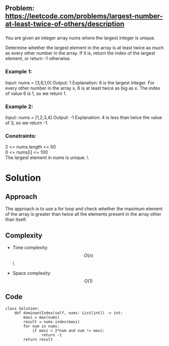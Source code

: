## Problem: https://leetcode.com/problems/largest-number-at-least-twice-of-others/description
### 
You are given an integer array nums where the largest integer is unique.

Determine whether the largest element in the array is at least twice as much as every other number in the array. If it is, return the index of the largest element, or return -1 otherwise.

### Example 1:
Input: nums = [3,6,1,0]
Output: 1
Explanation: 6 is the largest integer.
For every other number in the array x, 6 is at least twice as big as x.
The index of value 6 is 1, so we return 1.

### Example 2:
Input: nums = [1,2,3,4]
Output: -1
Explanation: 4 is less than twice the value of 3, so we return -1.

### Constraints:
2 <= nums.length <= 50 \
0 <= nums[i] <= 100 \
The largest element in nums is unique. \

# Solution

## Approach
The approach is to use a for loop and check whether the maximum element of the array is greater than twice all the elements present in the array other than itself.

## Complexity
- Time complexity:
$$O(n)$$ \\

- Space complexity:
$$O(1)$$

## Code
```python3 []
class Solution:
    def dominantIndex(self, nums: List[int]) -> int:
        maxi = max(nums)
        result = nums.index(maxi)
        for num in nums:
            if maxi < 2*num and num != maxi:
                return -1
        return result
```

